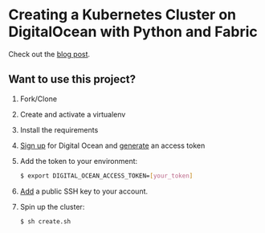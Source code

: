 # Creating a Kubernetes Cluster on DigitalOcean with Python and Fabric

Check out the [blog post](https://testdriven.io/creating-a-kubernetes-cluster-on-digitalocean).

## Want to use this project?

1. Fork/Clone

1. Create and activate a virtualenv

1. Install the requirements

1. [Sign up](https://m.do.co/c/d8f211a4b4c2) for Digital Ocean and [generate](https://www.digitalocean.com/community/tutorials/how-to-use-the-digitalocean-api-v2) an access token

1. Add the token to your environment:

    ```sh
    $ export DIGITAL_OCEAN_ACCESS_TOKEN=[your_token]
    ```

1. [Add](https://www.digitalocean.com/docs/droplets/how-to/add-ssh-keys/to-account/) a public SSH key to your account.

1. Spin up the cluster:

    ```sh
    $ sh create.sh
    ```
